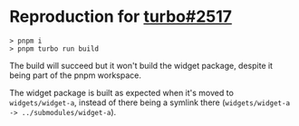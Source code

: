 # Reproduction for [turbo#2517](https://github.com/vercel/turbo/issues/2517)

```
> pnpm i
> pnpm turbo run build
```

The build will succeed but it won't build the widget package, despite it being part of the pnpm workspace.

The widget package is built as expected when it's moved to `widgets/widget-a`, instead of there being a symlink there (`widgets/widget-a -> ../submodules/widget-a`).

